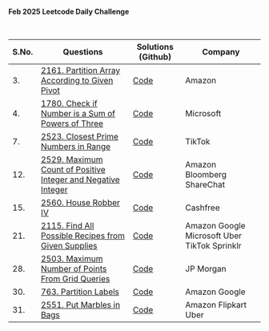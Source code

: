 **Feb 2025 Leetcode Daily Challenge**

<br>

| **S.No.** | **Questions** | **Solutions (Github)** | **Company** |
| --- | --- | --- | --- |
| 3. | [2161. Partition Array According to Given Pivot](https://leetcode.com/problems/partition-array-according-to-given-pivot/description/?envType=daily-question&envId=2025-03-03) | [Code](03_PartitionArrayAccordingToGivenPivot.java) | Amazon |
| 4. | [1780. Check if Number is a Sum of Powers of Three](https://leetcode.com/problems/check-if-number-is-a-sum-of-powers-of-three/description/?envType=daily-question&envId=2025-03-04) | [Code](04_CheckIfNumber_is_a_SumOfPowersOfThree.java) | Microsoft |
| 7. | [2523. Closest Prime Numbers in Range](https://leetcode.com/problems/closest-prime-numbers-in-range/description/?envType=daily-question&envId=2025-03-07) | [Code](07_ClosestPrimeNumbersInRange.java) | TikTok |
| 12. | [2529. Maximum Count of Positive Integer and Negative Integer](https://leetcode.com/problems/maximum-count-of-positive-integer-and-negative-integer/description/?envType=daily-question&envId=2025-03-12) | [Code](12_MaximumCountOfPositiveIntegerAndNegativeInteger.java) | Amazon Bloomberg ShareChat |
| 15. | [2560. House Robber IV](https://leetcode.com/problems/house-robber-iv/description/?envType=daily-question&envId=2025-03-15) | [Code](15_HouseRobber_IV.java) | Cashfree |
| 21. | [2115. Find All Possible Recipes from Given Supplies](https://leetcode.com/problems/find-all-possible-recipes-from-given-supplies/description/?envType=daily-question&envId=2025-03-21) | [Code](21_FindAllPossibleRecipesfromGivenSupplies.java) | Amazon Google Microsoft Uber TikTok Sprinklr |
| 28. | [2503. Maximum Number of Points From Grid Queries](https://leetcode.com/problems/maximum-number-of-points-from-grid-queries/description/?envType=daily-question&envId=2025-03-28) | [Code](28_MaximumNumberOfPointsFromGridQueries.java) | JP Morgan |
| 30. | [763. Partition Labels](https://leetcode.com/problems/partition-labels/description/?envType=daily-question&envId=2025-03-30) | [Code](30_PartitionLabels.java) | Amazon Google |
| 31. | [2551. Put Marbles in Bags](https://leetcode.com/problems/put-marbles-in-bags/description/?envType=daily-question&envId=2025-03-31) | [Code](31_PutMarblesInBags.java) | Amazon Flipkart Uber |